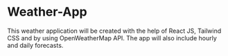 # Weather-App
This weather application will be created with the help of React JS, Tailwind CSS and by using OpenWeatherMap API. The app will also include hourly and daily forecasts.
